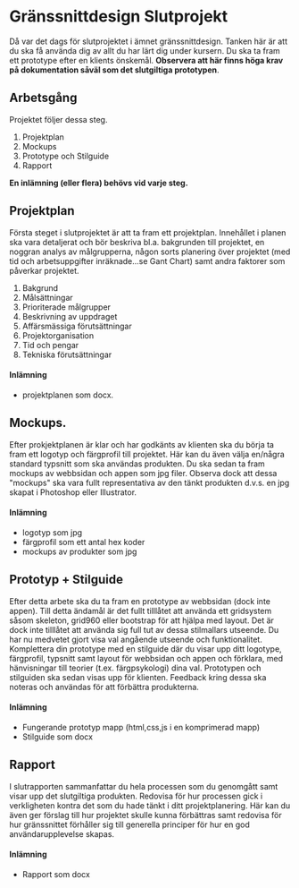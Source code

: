 # Gränssnittdesign Slutprojekt

Då var det dags för slutprojektet i ämnet gränssnittdesign. Tanken här är att du ska få använda dig av allt du har lärt dig under kursern. Du ska ta fram ett prototype efter en klients önskemål. __Observera att här finns höga krav på dokumentation såväl som det slutgiltiga prototypen__.

##  Arbetsgång

Projektet följer dessa steg.

1.  Projektplan
2.  Mockups
3.  Prototype och Stilguide
4.  Rapport

__En inlämning (eller flera) behövs vid varje steg.__
## Projektplan
Första steget i slutprojektet är att ta fram ett projektplan. Innehållet i planen ska vara detaljerat och bör beskriva bl.a. bakgrunden till projektet, en noggran analys av målgrupperna, någon sorts planering över projektet (med tid och arbetsuppgifter inräknade...se Gant Chart) samt andra faktorer som påverkar projektet.

1.	Bakgrund
2.	Målsättningar
3.	Prioriterade målgrupper
4.	Beskrivning av uppdraget
5.	Affärsmässiga förutsättningar
6.	Projektorganisation
7.	Tid och pengar
8.	Tekniska förutsättningar

#### Inlämning
+ projektplanen som docx.

## Mockups.

Efter prokjektplanen är klar och har godkänts av klienten ska du börja ta fram ett logotyp och färgprofil till projektet. Här kan du även välja en/några standard typsnitt som ska användas produkten. Du ska sedan ta fram mockups av webbsidan och appen som jpg filer. Observa dock att dessa "mockups" ska vara fullt representativa av den tänkt produkten d.v.s. en jpg skapat i Photoshop eller Illustrator.

#### Inlämning
+ logotyp som jpg
+ färgprofil som ett antal hex koder
+ mockups av produkter som jpg


## Prototyp + Stilguide
Efter detta arbete ska du ta fram en prototype av webbsidan (dock inte appen).  Till detta ändamål är det fullt tilllåtet att använda ett gridsystem såsom skeleton, grid960 eller bootstrap för att hjälpa med layout. Det är dock inte tilllåtet att använda sig full tut av dessa stilmallars utseende.
Du har nu medvetet gjort visa val angående utseende och funktionalitet. Komplettera din prototype med en stilguide där du visar upp ditt logotype, färgprofil, typsnitt samt layout för webbsidan och appen och förklara, med hänvisningar till teorier (t.ex. färgpsykologi) dina val.
Prototypen och stilguiden ska sedan visas upp för klienten. Feedback kring dessa ska noteras och användas för att förbättra produkterna.

#### Inlämning
+ Fungerande prototyp mapp (html,css,js i en komprimerad mapp)
+ Stilguide som docx

## Rapport
I slutrapporten sammanfattar du hela processen som du genomgått samt visar upp det slutgiltiga produkten. Redovisa för hur processen gick i verkligheten kontra det som du hade tänkt i ditt projektplanering. Här kan du även ger förslag till hur projektet skulle kunna förbättras samt  redovisa för hur gränssnittet förhåller sig till generella principer för hur en god användarupplevelse skapas.

#### Inlämning
+ Rapport som docx
